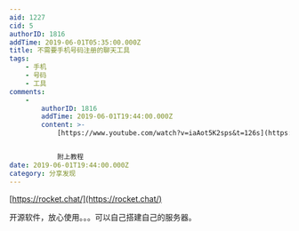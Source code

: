 ```yaml
---
aid: 1227
cid: 5
authorID: 1816
addTime: 2019-06-01T05:35:00.000Z
title: 不需要手机号码注册的聊天工具
tags:
    - 手机
    - 号码
    - 工具
comments:
    -
        authorID: 1816
        addTime: 2019-06-01T19:44:00.000Z
        content: >-
            [https://www.youtube.com/watch?v=iaAot5K2sps&t=126s](https://www.youtube.com/watch?t=126s&v=iaAot5K2sps)


            附上教程
date: 2019-06-01T19:44:00.000Z
category: 分享发现
---
```


[https://rocket.chat/](https://rocket.chat/)

开源软件，放心使用。。。可以自己搭建自己的服务器。
